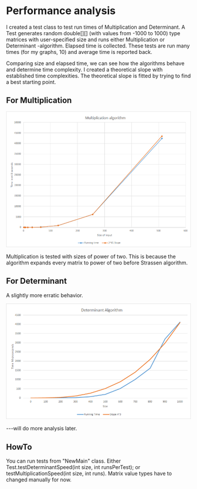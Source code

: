 # Performance analysis

I created a test class to test run times of Multiplication and Determinant. A Test generates random double[][] (with values from
-1000 to 1000) type matrices with user-specified size and runs either Multiplication or Determinant -algorithm. 
Elapsed time is collected. These tests are run many times (for my graphs, 10) and average time is reported back.


Comparing size and elapsed time, we can see how the algorithms behave and determine time complexity. I created a theoretical slope
with established time complexities. The theoretical slope is fitted by trying to find a best starting point.

## For Multiplication

![](https://github.com/tonitomaatti/MatrixCalc/blob/master/Documentation/Resources/MultiplicationTimeAnalysis.png)

Multiplication is tested with sizes of power of two. This is because the algorithm expands every matrix to power of two before
Strassen algorithm.


## For Determinant

A slightly more erratic behavior. 

![](https://github.com/tonitomaatti/MatrixCalc/blob/master/Documentation/Resources/DeterminantTimeAnalysis.png)

---will do more analysis later.

## HowTo

You can run tests from "NewMain" class. Either Test.testDeterminantSpeed(int size, int runsPerTest); or 
testMultiplicationSpeed(int size, int runs). Matrix value types have to changed manually for now.
